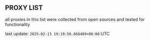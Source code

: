 ## PROXY LIST

all proxies in this list were collected from open sources and tested for functionality

last update: `2025-02-13 19:19:50.668489+00:00` UTC